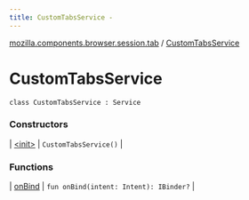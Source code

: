 ```yaml
---
title: CustomTabsService - 
---
```


[mozilla.components.browser.session.tab](../index.html) / [CustomTabsService](./index.html)

# CustomTabsService

`class CustomTabsService : Service`

### Constructors

| [&lt;init&gt;](-init-.html) | `CustomTabsService()` |

### Functions

| [onBind](on-bind.html) | `fun onBind(intent: Intent): IBinder?` |

